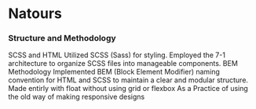 <h1>Natours</h1>

<h3>Structure and Methodology</h3>
SCSS and HTML
Utilized SCSS (Sass) for styling.
Employed the 7-1 architecture to organize SCSS files into manageable components.
BEM Methodology
Implemented BEM (Block Element Modifier) naming convention for HTML and SCSS to maintain a clear and modular structure.
Made entirly with float without using grid or flexbox <bold>As a Practice of using the old way of making responsive designs</bold>

